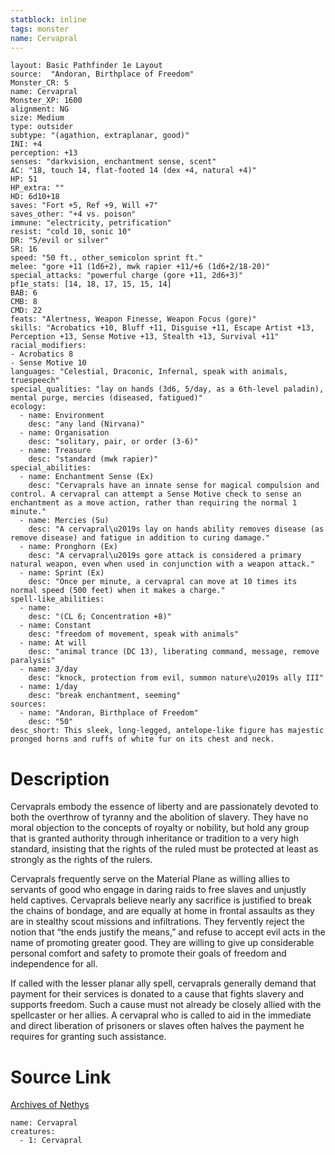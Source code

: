 ```yaml
---
statblock: inline
tags: monster
name: Cervapral
---
```

```statblock
layout: Basic Pathfinder 1e Layout
source:  "Andoran, Birthplace of Freedom"
Monster_CR: 5
name: Cervapral
Monster_XP: 1600
alignment: NG
size: Medium
type: outsider
subtype: "(agathion, extraplanar, good)"
INI: +4
perception: +13
senses: "darkvision, enchantment sense, scent"
AC: "18, touch 14, flat-footed 14 (dex +4, natural +4)"
HP: 51
HP_extra: ""
HD: 6d10+18
saves: "Fort +5, Ref +9, Will +7"
saves_other: "+4 vs. poison"
immune: "electricity, petrification"
resist: "cold 10, sonic 10"
DR: "5/evil or silver"
SR: 16
speed: "50 ft., other_semicolon sprint ft."
melee: "gore +11 (1d6+2), mwk rapier +11/+6 (1d6+2/18-20)"
special_attacks: "powerful charge (gore +11, 2d6+3)"
pf1e_stats: [14, 18, 17, 15, 15, 14]
BAB: 6
CMB: 8
CMD: 22
feats: "Alertness, Weapon Finesse, Weapon Focus (gore)"
skills: "Acrobatics +10, Bluff +11, Disguise +11, Escape Artist +13, Perception +13, Sense Motive +13, Stealth +13, Survival +11"
racial_modifiers:
- Acrobatics 8
- Sense Motive 10
languages: "Celestial, Draconic, Infernal, speak with animals, truespeech"
special_qualities: "lay on hands (3d6, 5/day, as a 6th-level paladin), mental purge, mercies (diseased, fatigued)"
ecology:
  - name: Environment
    desc: "any land (Nirvana)"
  - name: Organisation
    desc: "solitary, pair, or order (3-6)"
  - name: Treasure
    desc: "standard (mwk rapier)"
special_abilities:
  - name: Enchantment Sense (Ex)
    desc: "Cervaprals have an innate sense for magical compulsion and control. A cervapral can attempt a Sense Motive check to sense an enchantment as a move action, rather than requiring the normal 1 minute."
  - name: Mercies (Su)
    desc: "A cervapral\u2019s lay on hands ability removes disease (as remove disease) and fatigue in addition to curing damage."
  - name: Pronghorn (Ex)
    desc: "A cervapral\u2019s gore attack is considered a primary natural weapon, even when used in conjunction with a weapon attack."
  - name: Sprint (Ex)
    desc: "Once per minute, a cervapral can move at 10 times its normal speed (500 feet) when it makes a charge."
spell-like_abilities:
  - name:
    desc: "(CL 6; Concentration +8)"
  - name: Constant
    desc: "freedom of movement, speak with animals"
  - name: At will
    desc: "animal trance (DC 13), liberating command, message, remove paralysis"
  - name: 3/day
    desc: "knock, protection from evil, summon nature\u2019s ally III"
  - name: 1/day
    desc: "break enchantment, seeming"
sources:
  - name: "Andoran, Birthplace of Freedom"
    desc: "50"
desc_short: This sleek, long-legged, antelope-like figure has majestic pronged horns and ruffs of white fur on its chest and neck.
```
# Description
Cervaprals embody the essence of liberty and are passionately devoted to both the overthrow of tyranny and the abolition of slavery. They have no moral objection to the concepts of royalty or nobility, but hold any group that is granted authority through inheritance or tradition to a very high standard, insisting that the rights of the ruled must be protected at least as strongly as the rights of the rulers.

Cervaprals frequently serve on the Material Plane as willing allies to servants of good who engage in daring raids to free slaves and unjustly held captives. Cervaprals believe nearly any sacrifice is justified to break the chains of bondage, and are equally at home in frontal assaults as they are in stealthy scout missions and infiltrations. They fervently reject the notion that “the ends justify the means,” and refuse to accept evil acts in the name of promoting greater good. They are willing to give up considerable personal comfort and safety to promote their goals of freedom and independence for all.

If called with the lesser planar ally spell, cervaprals generally demand that payment for their services is donated to a cause that fights slavery and supports freedom. Such a cause must not already be closely allied with the spellcaster or her allies. A cervapral who is called to aid in the immediate and direct liberation of prisoners or slaves often halves the payment he requires for granting such assistance.
# Source Link
[Archives of Nethys](https://aonprd.com/MonsterDisplay.aspx?ItemName=Cervapral)
```encounter-table
name: Cervapral
creatures:
  - 1: Cervapral
```
